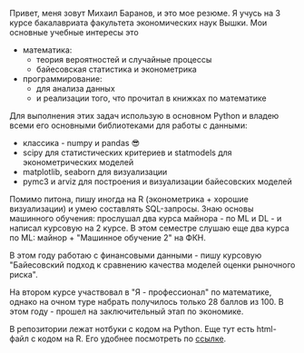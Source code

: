 Привет, меня зовут Михаил Баранов, и это мое резюме. Я учусь на 3 курсе бакалавриата факультета экономических наук Вышки. Мои основные учебные интересы это
* математика:
  * теория вероятностей и случайные процессы
  * байесовская статистика и эконометрика
* программирование:
  * для анализа данных
  * и реализации того, что прочитал в книжках по математике

Для выполнения этих задач использую в основном Python и владею всеми его основными библиотеками для работы с данными:
* классика - numpy и pandas :sunglasses:
* scipy для статистических критериев и statmodels для эконометрических моделей
* matplotlib, seaborn для визуализации 
* pymc3 и arviz для построения и визуализации байесовских моделей

Помимо питона, пишу иногда на R (эконометрика + хорошие визуализации) и умею составлять SQL-запросы. Знаю основы машинного обучения: прослушал два курса майнора - по ML и DL - и написал курсовую на 2 курсе. В этом семестре слушаю еще два курса по ML: майнор + "Машинное обучение 2" на ФКН.

В этом году работаю с финансовыми данными - пишу курсовую "Байесовский подход к сравнению качества моделей оценки рыночного риска". 

На втором курсе участвовал в "Я - профессионал" по математике, однако на очном туре набрать получилось только 28 баллов из 100. В этом году - прошел на заключительный этап по экономике.

В репозитории лежат нотбуки с кодом на Python. Еще тут есть html-файл с кодом на R. Его удобнее посмотреть по [ссылке](https://htmlpreview.github.io/?https://github.com/uasek/VDNH/blob/master/Matstat_lab.html).
